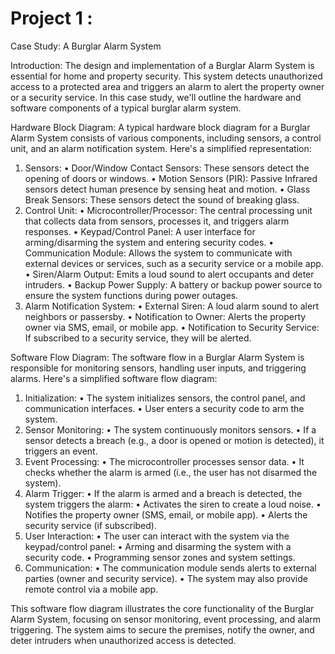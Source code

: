 # Project 1 :
Case Study: A Burglar Alarm System

Introduction: The design and implementation of a Burglar Alarm System is essential for home and property security. This system detects unauthorized access to a protected area and triggers an alarm to alert the property owner or a security service. In this case study, we'll outline the hardware and software components of a typical burglar alarm system.

Hardware Block Diagram:
A typical hardware block diagram for a Burglar Alarm System consists of various components, including sensors, a control unit, and an alarm notification system. Here's a simplified representation:
1.	Sensors:
•	Door/Window Contact Sensors: These sensors detect the opening of doors or windows.
•	Motion Sensors (PIR): Passive Infrared sensors detect human presence by sensing heat and motion.
•	Glass Break Sensors: These sensors detect the sound of breaking glass.
2.	Control Unit:
•	Microcontroller/Processor: The central processing unit that collects data from sensors, processes it, and triggers alarm responses.
•	Keypad/Control Panel: A user interface for arming/disarming the system and entering security codes.
•	Communication Module: Allows the system to communicate with external devices or services, such as a security service or a mobile app.
•	Siren/Alarm Output: Emits a loud sound to alert occupants and deter intruders.
•	Backup Power Supply: A battery or backup power source to ensure the system functions during power outages.
3.	Alarm Notification System:
•	External Siren: A loud alarm sound to alert neighbors or passersby.
•	Notification to Owner: Alerts the property owner via SMS, email, or mobile app.
•	Notification to Security Service: If subscribed to a security service, they will be alerted.

Software Flow Diagram:
The software flow in a Burglar Alarm System is responsible for monitoring sensors, handling user inputs, and triggering alarms. Here's a simplified software flow diagram:
 
1.	Initialization:
•	The system initializes sensors, the control panel, and communication interfaces.
•	User enters a security code to arm the system.
2.	Sensor Monitoring:
•	The system continuously monitors sensors.
•	If a sensor detects a breach (e.g., a door is opened or motion is detected), it triggers an event.
3.	Event Processing:
•	The microcontroller processes sensor data.
•	It checks whether the alarm is armed (i.e., the user has not disarmed the system).
4.	Alarm Trigger:
•	If the alarm is armed and a breach is detected, the system triggers the alarm:
•	Activates the siren to create a loud noise.
•	Notifies the property owner (SMS, email, or mobile app).
•	Alerts the security service (if subscribed).
5.	User Interaction:
•	The user can interact with the system via the keypad/control panel:
•	Arming and disarming the system with a security code.
•	Programming sensor zones and system settings.
6.	Communication:
•	The communication module sends alerts to external parties (owner and security service).
•	The system may also provide remote control via a mobile app.

This software flow diagram illustrates the core functionality of the Burglar Alarm System, focusing on sensor monitoring, event processing, and alarm triggering. The system aims to secure the premises, notify the owner, and deter intruders when unauthorized access is detected.

